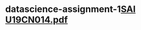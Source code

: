 # datascience-assignment-1[SAI U19CN014.pdf](https://github.com/saisandeepkumar014/datascience-assignment-1/files/8637963/SAI.U19CN014.pdf)
